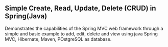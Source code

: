 Simple Create, Read, Update, Delete (CRUD) in Spring(Java)
-------------------
Demonstrates the capabilities of the Spring MVC web framework through a simple and basic example to add, edit, delete and view using java Spring MVC, Hibernate, Maven, POstgreSQL as database.
